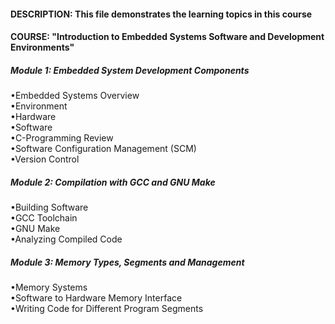 #### DESCRIPTION: This file demonstrates the learning topics in this course

#### COURSE: "Introduction to Embedded Systems Software and Development Environments"

##### Module 1: Embedded System Development Components
•Embedded Systems Overview\
•Environment\
•Hardware\
•Software\
•C-Programming Review\
•Software Configuration Management (SCM)\
•Version Control
				
##### Module 2: Compilation with GCC and GNU Make
•Building Software\
•GCC Toolchain\
•GNU Make\
•Analyzing Compiled Code
				
##### Module 3: Memory Types, Segments and Management
•Memory Systems\
•Software to Hardware Memory Interface\
•Writing Code for Different Program Segments
